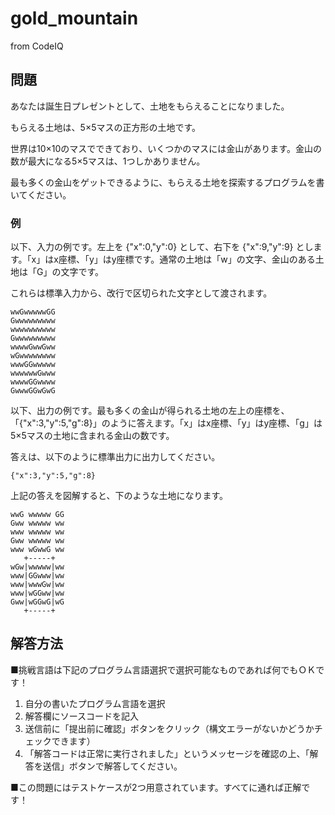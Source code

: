# gold_mountain

from CodeIQ

## 問題

あなたは誕生日プレゼントとして、土地をもらえることになりました。

もらえる土地は、5×5マスの正方形の土地です。

世界は10×10のマスでできており、いくつかのマスには金山があります。金山の数が最大になる5×5マスは、1つしかありません。

最も多くの金山をゲットできるように、もらえる土地を探索するプログラムを書いてください。

### 例

以下、入力の例です。左上を {"x":0,"y":0} として、右下を {"x":9,"y":9} とします。「x」はx座標、「y」はy座標です。通常の土地は「w」の文字、金山のある土地は「G」の文字です。

これらは標準入力から、改行で区切られた文字として渡されます。

```aa
wwGwwwwwGG
Gwwwwwwwww
wwwwwwwwww
Gwwwwwwwww
wwwwGwwGww
wGwwwwwwww
wwwGGwwwww
wwwwwwGwww
wwwwGGwwww
GwwwGGwGwG
```

以下、出力の例です。最も多くの金山が得られる土地の左上の座標を、「{"x":3,"y":5,"g":8}」のように答えます。「x」はx座標、「y」はy座標、「g」は5×5マスの土地に含まれる金山の数です。

答えは、以下のように標準出力に出力してください。

```
{"x":3,"y":5,"g":8}
```

上記の答えを図解すると、下のような土地になります。

```aa
wwG wwwww GG
Gww wwwww ww
www wwwww ww
Gww wwwww ww
www wGwwG ww
   +-----+
wGw|wwwww|ww
www|GGwww|ww
www|wwwGw|ww
www|wGGww|ww
Gww|wGGwG|wG
   +-----+
```

## 解答方法

■挑戦言語は下記のプログラム言語選択で選択可能なものであれば何でもＯＫです！

1. 自分の書いたプログラム言語を選択
2. 解答欄にソースコードを記入
3. 送信前に「提出前に確認」ボタンをクリック（構文エラーがないかどうかチェックできます）
4. 「解答コードは正常に実行されました」というメッセージを確認の上、「解答を送信」ボタンで解答してください。

■この問題にはテストケースが2つ用意されています。すべてに通れば正解です！
